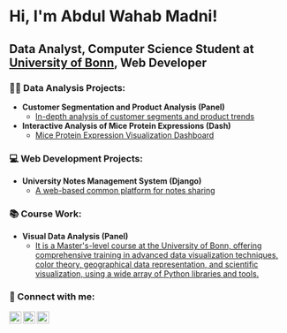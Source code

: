 
<!--
**MadniAbdulWahab/MadniAbdulWahab** is a ✨ _special_ ✨ repository because its `README.md` (this file) appears on your GitHub profile.

Here are some ideas to get you started:

- 🔭 I’m currently working on ...
- 🌱 I’m currently learning ...
- 👯 I’m looking to collaborate on ...
- 🤔 I’m looking for help with ...
- 💬 Ask me about ...
- 📫 How to reach me: ...
- 😄 Pronouns: ...
- ⚡ Fun fact: ...
-->
<h1>Hi, I'm Abdul Wahab Madni!</h1> 
<h2>Data Analyst, Computer Science Student at <a href="https://www.uni-bonn.de/en">University of Bonn</a>, Web Developer</h2>

<h3>👨‍💻 Data Analysis Projects:</h3>

- <b> Customer Segmentation and Product Analysis (Panel)</b>
  - [In-depth analysis of customer segments and product trends](https://github.com/MadniAbdulWahab/CustomerSegmentationandProductAnalysis)
- <b>Interactive Analysis of Mice Protein Expressions (Dash)</b>
  - [Mice Protein Expression Visualization Dashboard](https://github.com/MadniAbdulWahab/InteractiveAnalysisofMiceProteinExpressions) </i>


<h3>💻 Web Development Projects:</h3>

- <b> University Notes Management System (Django)</b>
  - [A web-based common platform for notes sharing](https://github.com/MadniAbdulWahab/UniversityNotesManagementSystem)

<h3>📚 Course Work:</h3>

- <b> Visual Data Analysis (Panel)</b>
  - [It is a Master's-level course at the University of Bonn, offering comprehensive training in advanced data visualization techniques, color theory, geographical data representation, and scientific visualization, using a wide array of Python libraries and tools.]([https://github.com/MadniAbdulWahab/CustomerSegmentationandProductAnalysis](https://github.com/MadniAbdulWahab/VisualDataAnalysis))

<h3> 🤳 Connect with me:</h3>

[<img align="left" alt="Abdul Wahab Madni | LinkedIn" width="22px" src="https://cdn.jsdelivr.net/npm/simple-icons@v3/icons/linkedin.svg" />][linkedin]
[<img align="left" alt="Abdul Wahab Madni | Instagram" width="22px" src="https://cdn.jsdelivr.net/npm/simple-icons@v3/icons/instagram.svg" />][instagram]
[<img align="left" alt="Abdul Wahab Madni | Gmail" width="22px" src="https://cdn.jsdelivr.net/npm/simple-icons@v3/icons/gmail.svg" />][Gmail]

[linkedin]: https://www.linkedin.com/in/abdul-wahab-madni
[instagram]: https://www.instagram.com/notwahab_009/
[Gmail]: mailto:madniabdulwahab@gmail.com

<!--
**joshmadakor1/joshmadakor1** is a ✨ _special_ ✨ repository because its `README.md` (this file) appears on your GitHub profile.

Here are some ideas to get you started:

- 🔭 I’m currently working on ...
- 🌱 I’m currently learning ...
- 👯 I’m looking to collaborate on ...
- 🤔 I’m looking for help with ...
- 💬 Ask me about ...
- 📫 How to reach me: ...
- 😄 Pronouns: ...
- ⚡ Fun fact: ...
-->
